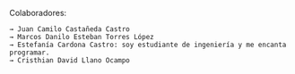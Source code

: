 Colaboradores:

    → Juan Camilo Castañeda Castro
    → Marcos Danilo Esteban Torres López
    → Estefanía Cardona Castro: soy estudiante de ingeniería y me encanta programar. 
    → Cristhian David Llano Ocampo

